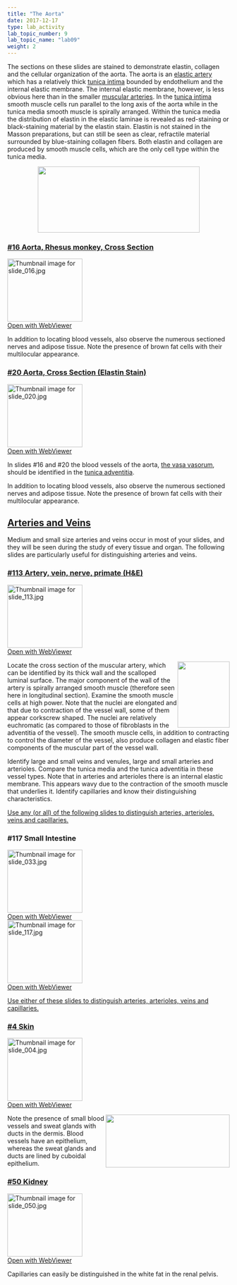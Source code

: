 ```yaml
---
title: "The Aorta"
date: 2017-12-17
type: lab_activity
lab_topic_number: 9
lab_topic_name: "lab09"
weight: 2
---
```

<div class="entrybody">
						<p>The sections on these slides are stained to demonstrate elastin, collagen and the cellular organization of the aorta.  The aorta is an <u>elastic artery</u> which has a relatively thick <u>tunica intima</u> bounded by endothelium and the internal elastic membrane.  The internal elastic membrane, however, is less obvious here than in the smaller <u>muscular arteries</u>.  In the <u>tunica intima</u> smooth muscle cells run parallel to the long axis of the aorta while in the tunica media smooth muscle is spirally arranged.  Within the tunica media the distribution of elastin in the elastic laminae is revealed as red-staining or black-staining material by the elastin stain. Elastin is not stained in the Masson preparations, but can still be seen as clear, refractile material surrounded by blue-staining collagen fibers.  Both elastin and collagen are produced by smooth muscle cells, which are the only cell type within the tunica media.</p>

<div style="text-align: center;"><img src="/assets/images/16%20the%20aorta.jpg" style="width:367px; height:150px;"></div>

<h3><u>#16 Aorta, Rhesus monkey, Cross Section</u></h3>

<div class="thumbnail"> <a href="http://virtualslides.cumc.columbia.edu/16.svs/view.apml?" target="_blank"><img alt="Thumbnail image for slide_016.jpg" src="/assets/images/slide_016-thumb-170x143-1431.jpg" width="170" height="143" class="mt-image-left"></a><br><a href="http://virtualslides.cumc.columbia.edu/16.svs/view.apml?" target="_blank">Open with WebViewer</a></div>

<p>In addition to locating blood vessels, also observe the numerous sectioned nerves and adipose tissue. Note the presence of brown fat cells with their multilocular appearance.</p>

<h3><u>#20 Aorta, Cross Section (Elastin Stain)</u></h3>

<div class="thumbnail"> <a href="http://virtualslides.cumc.columbia.edu/20.svs/view.apml?" target="_blank"><img alt="Thumbnail image for slide_020.jpg" src="/assets/images/slide_020-thumb-170x143-1440.jpg" width="170" height="143" class="mt-image-left"></a><br><a href="http://virtualslides.cumc.columbia.edu/20.svs/view.apml?" target="_blank">Open with WebViewer</a></div>

<p>In slides #16 and #20 the blood vessels of the aorta, <u>the vasa vasorum</u>, should be identified in the <u>tunica adventitia</u>.</p>

<p>In addition to locating blood vessels, also observe the numerous sectioned nerves and adipose tissue. Note the presence of brown fat cells with their multilocular appearance.</p>



<h2><u>Arteries and Veins</u></h2>

<p>Medium and small size arteries and veins occur in most of your slides, and they will be seen during the study of every tissue and organ. The following slides are particularly useful for distinguishing arteries and veins.</p>

<h3><u>#113 Artery, vein, nerve, primate (H&amp;E)</u></h3>

<div class="thumbnail"> <a href="http://virtualslides.cumc.columbia.edu/113.svs/view.apml?" target="_blank"><img alt="Thumbnail image for slide_113.jpg" src="/assets/images/slide_113-thumb-170x143-1656.jpg" width="170" height="143" class="mt-image-left"></a><br><a href="http://virtualslides.cumc.columbia.edu/113.svs/view.apml?" target="_blank">Open with WebViewer</a></div>

<p><img src="/assets/images/113%20artery%20vein%20nerve.jpg" style="width:118px; height:150px; float:right;">Locate the cross section of the muscular artery, which can be identified by its thick wall and the scalloped luminal surface.  The major component of the wall of the artery is spirally arranged smooth muscle (therefore seen here in longitudinal section).  Examine the smooth muscle cells at high power.  Note that the nuclei are elongated and that due to contraction of the vessel wall, some of them appear corkscrew shaped.  The nuclei are relatively euchromatic (as compared to those of fibroblasts in the adventitia of the vessel).  The smooth muscle cells, in addition to contracting to control the diameter of the vessel, also produce collagen and elastic fiber components of the muscular part of the vessel wall.</p>

<p>Identify large and small veins and venules, large and small arteries and arterioles.  Compare the tunica media and the tunica adventitia in these vessel types.  Note that in arteries and arterioles there is an internal elastic membrane.  This appears wavy due to the contraction of the smooth muscle that underlies it.  Identify capillaries and know their distinguishing characteristics.</p>

<p><u>Use any (or all) of the following slides to distinguish arteries, arterioles, veins and capillaries.</u></p>

<h3>#117 Small Intestine</h3>

<div class="thumbnail"> <a href="http://virtualslides.cumc.columbia.edu/33.svs/view.apml?" target="_blank"><img alt="Thumbnail image for slide_033.jpg" src="/assets/images/slide_033-thumb-170x143-1467.jpg" width="170" height="143" class="mt-image-left"></a><br><a href="http://virtualslides.cumc.columbia.edu/33.svs/view.apml?" target="_blank">Open with WebViewer</a></div>

<div class="thumbnail"> <a href="http://virtualslides.cumc.columbia.edu/117.svs/view.apml?" target="_blank"><img alt="Thumbnail image for slide_117.jpg" src="/assets/images/slide_117-thumb-170x143-1665.jpg" width="170" height="143" class="mt-image-left"></a><br><a href="http://virtualslides.cumc.columbia.edu/117.svs/view.apml?" target="_blank">Open with WebViewer</a></div>

<p><u>Use either of these slides to distinguish arteries, arterioles, veins and capillaries.</u></p>

<h3><u>#4 Skin</u></h3>

<div class="thumbnail"> <a href="http://virtualslides.cumc.columbia.edu/04.svs/view.apml?" target="_blank"><img alt="Thumbnail image for slide_004.jpg" src="/assets/images/slide_004-thumb-170x143-1404.jpg" width="170" height="143" class="mt-image-left"></a><br><a href="http://virtualslides.cumc.columbia.edu/04.svs/view.apml?" target="_blank">Open with WebViewer</a></div>

<p><img src="/assets/images/4%20skin.jpg" style="width:281px; height:120px; float:right;">Note the presence of small blood vessels and sweat glands with ducts in the dermis. Blood vessels have an epithelium, whereas the sweat glands and ducts are lined by cuboidal epithelium.</p>

<h3><u>#50 Kidney</u></h3>

<div class="thumbnail"> <a href="http://virtualslides.cumc.columbia.edu/50.svs/view.apml?" target="_blank"><img alt="Thumbnail image for slide_050.jpg" src="/assets/images/slide_050-thumb-170x143-1503.jpg" width="170" height="143" class="mt-image-left"></a><br><a href="http://virtualslides.cumc.columbia.edu/50.svs/view.apml?" target="_blank">Open with WebViewer</a></div>

<p>Capillaries can easily be distinguished in the white fat in the renal pelvis.</p>
						
						
</div>
